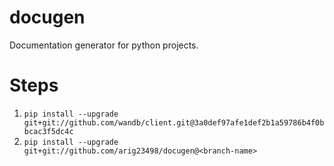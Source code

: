 # docugen
Documentation generator for python projects.

# Steps
1. `pip install --upgrade git+git://github.com/wandb/client.git@3a0def97afe1def2b1a59786b4f0bbcac3f5dc4c`
2. `pip install --upgrade git+git://github.com/arig23498/docugen@<branch-name>`
